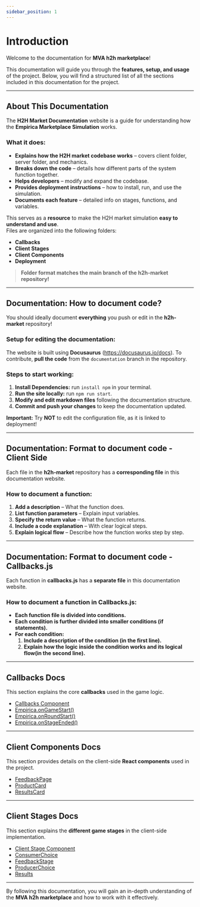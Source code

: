 ```yaml
---
sidebar_position: 1
---
```

# Introduction

Welcome to the documentation for **MVA h2h marketplace**!

This documentation will guide you through the **features, setup, and usage** of the project. Below, you will find a structured list of all the sections included in this documentation for the project.

---

## **About This Documentation**
The **H2H Market Documentation** website is a guide for understanding how the **Empirica Marketplace Simulation** works.

### **What it does:**
- **Explains how the H2H market codebase works** – covers client folder, server folder, and mechanics.
- **Breaks down the code** – details how different parts of the system function together.
- **Helps developers** – modify and expand the codebase.
- **Provides deployment instructions** – how to install, run, and use the simulation.
- **Documents each feature** – detailed info on stages, functions, and variables.

This serves as a **resource** to make the H2H market simulation **easy to understand and use**.  
Files are organized into the following folders:
- **Callbacks**
- **Client Stages**
- **Client Components**
- **Deployment**  

> **Folder format matches the main branch of the h2h-market repository!**

---

## **Documentation: How to document code?**
You should ideally document **everything** you push or edit in the **h2h-market** repository!

### **Setup for editing the documentation:**
The website is built using **Docusaurus** (https://docusaurus.io/docs). To contribute, **pull the code** from the `documentation` branch in the repository.

### **Steps to start working:**
1. **Install Dependencies:** run `install npm` in your terminal.
2. **Run the site locally:** run `npm run start`.
3. **Modify and edit markdown files** following the documentation structure.
4. **Commit and push your changes** to keep the documentation updated.

**Important:** Try **NOT** to edit the configuration file, as it is linked to deployment!

---

## **Documentation: Format to document code - Client Side**
Each file in the **h2h-market** repository has a **corresponding file** in this documentation website.

### **How to document a function:**
1. **Add a description** – What the function does.
2. **List function parameters** – Explain input variables.
3. **Specify the return value** – What the function returns.
4. **Include a code explanation** – With clear logical steps.
5. **Explain logical flow** – Describe how the function works step by step.

---

## **Documentation: Format to document code - Callbacks.js**
Each function in **callbacks.js** has a **separate file** in this documentation website.

### **How to document a function in Callbacks.js:**
- **Each function file is divided into conditions.**
- **Each condition is further divided into smaller conditions (if statements).**
- **For each condition:**
  1. **Include a description of the condition (in the first line).**
  2. **Explain how the logic inside the condition works and its logical flow(in the second line).**

---

## **Callbacks Docs**
This section explains the core **callbacks** used in the game logic.

- [Callbacks Component](/docs/callbacks/callbacks1.md)
- [Empirica.onGameStart()](/docs/callbacks/onGameStart())
- [Empirica.onRoundStart()](/docs/callbacks/onRoundStart().md)
- [Empirica.onStageEnded()](/docs/callbacks/onStageEnded().md)

---

## **Client Components Docs**
This section provides details on the client-side **React components** used in the project.

- [FeedbackPage](/docs/clientComponents/feedbackPage.md)
- [ProductCard](/docs/clientComponents/productCardPage.md)
- [ResultsCard](/docs/clientComponents/resultsCard.md)

---

## **Client Stages Docs**
This section explains the **different game stages** in the client-side implementation.

- [Client Stage Component](/docs/clientStages/clientStage.md)
- [ConsumerChoice](/docs/clientStages/consumerChoice.md)
- [FeedbackStage](/docs/clientStages/feedback.md)
- [ProducerChoice](/docs/clientStages/producerChoice.md)
- [Results](/docs/clientStages/results.md)

---

By following this documentation, you will gain an in-depth understanding of the **MVA h2h marketplace** and how to work with it effectively.